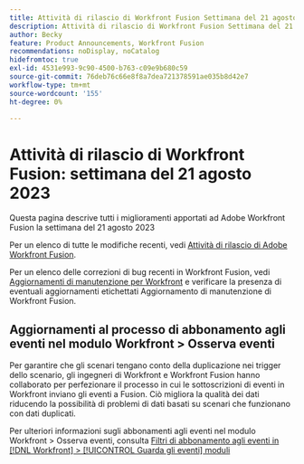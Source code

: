 ```yaml
---
title: Attività di rilascio di Workfront Fusion Settimana del 21 agosto 2023
description: Attività di rilascio di Workfront Fusion Settimana del 21 agosto 2023
author: Becky
feature: Product Announcements, Workfront Fusion
recommendations: noDisplay, noCatalog
hidefromtoc: true
exl-id: 4531e993-9c90-4500-b763-c09e9b680c59
source-git-commit: 76deb76c66e8f8a7dea721378591ae035b8d42e7
workflow-type: tm+mt
source-wordcount: '155'
ht-degree: 0%

---
```


# Attività di rilascio di Workfront Fusion: settimana del 21 agosto 2023

Questa pagina descrive tutti i miglioramenti apportati ad Adobe Workfront Fusion la settimana del 21 agosto 2023

Per un elenco di tutte le modifiche recenti, vedi [Attività di rilascio di Adobe Workfront Fusion](../../../product-announcements/product-releases/fusion-release-activity/fusion-release-activity.md).

Per un elenco delle correzioni di bug recenti in Workfront Fusion, vedi [Aggiornamenti di manutenzione per Workfront](https://experienceleague.adobe.com/docs/workfront-known-issues/releases/current-updates.html) e verificare la presenza di eventuali aggiornamenti etichettati Aggiornamento di manutenzione di Workfront Fusion.

## Aggiornamenti al processo di abbonamento agli eventi nel modulo Workfront > Osserva eventi

Per garantire che gli scenari tengano conto della duplicazione nei trigger dello scenario, gli ingegneri di Workfront e Workfront Fusion hanno collaborato per perfezionare il processo in cui le sottoscrizioni di eventi in Workfront inviano gli eventi a Fusion. Ciò migliora la qualità dei dati riducendo la possibilità di problemi di dati basati su scenari che funzionano con dati duplicati.

Per ulteriori informazioni sugli abbonamenti agli eventi nel modulo Workfront > Osserva eventi, consulta [Filtri di abbonamento agli eventi in [!DNL Workfront] > [!UICONTROL Guarda gli eventi] moduli](/help/quicksilver/workfront-fusion/apps-and-their-modules/workfront-modules.md#event-subscription-filters-in-the-workfront--watch-events-modules)
